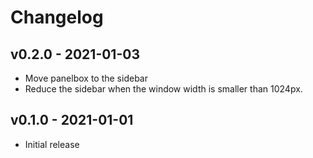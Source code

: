 # Changelog

## v0.2.0 - 2021-01-03

- Move panelbox to the sidebar
- Reduce the sidebar when the window width is smaller than
  1024px.

## v0.1.0 - 2021-01-01

- Initial release
